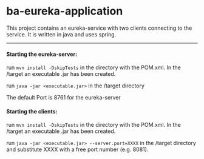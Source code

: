 # ba-eureka-application
This project contains an eureka-service with two clients connecting to the service. It is written in java and uses spring.

---

#### Starting the eureka-server:

run `mvn install -DskipTests` in the directory with the POM.xml.
In the /target an executable .jar has been created.

run `java -jar <executable.jar>` in the /target directory

The default Port is 8761 for the eureka-server

#### Starting the clients:

run `mvn install -DskipTests` in the directory with the POM.xml.
In the /target an executable .jar has been created.

run `java -jar <executable.jar> --server.port=XXXX` in the /target directory and substitute XXXX with a free port number (e.g. 8081).
